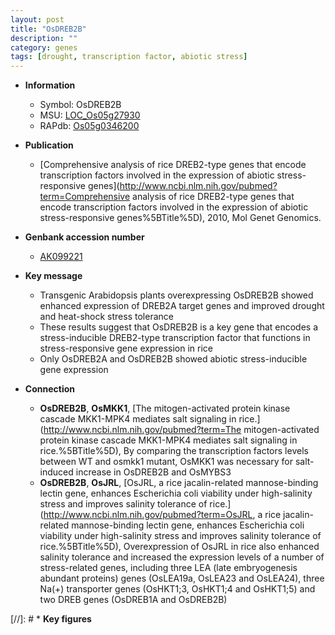 ```yaml
---
layout: post
title: "OsDREB2B"
description: ""
category: genes
tags: [drought, transcription factor, abiotic stress]
---
```


* **Information**  
    + Symbol: OsDREB2B  
    + MSU: [LOC_Os05g27930](http://rice.plantbiology.msu.edu/cgi-bin/ORF_infopage.cgi?orf=LOC_Os05g27930)  
    + RAPdb: [Os05g0346200](http://rapdb.dna.affrc.go.jp/viewer/gbrowse_details/irgsp1?name=Os05g0346200)  

* **Publication**  
    + [Comprehensive analysis of rice DREB2-type genes that encode transcription factors involved in the expression of abiotic stress-responsive genes](http://www.ncbi.nlm.nih.gov/pubmed?term=Comprehensive analysis of rice DREB2-type genes that encode transcription factors involved in the expression of abiotic stress-responsive genes%5BTitle%5D), 2010, Mol Genet Genomics.

* **Genbank accession number**  
    + [AK099221](http://www.ncbi.nlm.nih.gov/nuccore/AK099221)

* **Key message**  
    + Transgenic Arabidopsis plants overexpressing OsDREB2B showed enhanced expression of DREB2A target genes and improved drought and heat-shock stress tolerance
    + These results suggest that OsDREB2B is a key gene that encodes a stress-inducible DREB2-type transcription factor that functions in stress-responsive gene expression in rice
    + Only OsDREB2A and OsDREB2B showed abiotic stress-inducible gene expression

* **Connection**  
    + __OsDREB2B__, __OsMKK1__, [The mitogen-activated protein kinase cascade MKK1-MPK4 mediates salt signaling in rice.](http://www.ncbi.nlm.nih.gov/pubmed?term=The mitogen-activated protein kinase cascade MKK1-MPK4 mediates salt signaling in rice.%5BTitle%5D), By comparing the transcription factors levels between WT and osmkk1 mutant, OsMKK1 was necessary for salt-induced increase in OsDREB2B and OsMYBS3
    + __OsDREB2B__, __OsJRL__, [OsJRL, a rice jacalin-related mannose-binding lectin gene, enhances Escherichia coli viability under high-salinity stress and improves salinity tolerance of rice.](http://www.ncbi.nlm.nih.gov/pubmed?term=OsJRL, a rice jacalin-related mannose-binding lectin gene, enhances Escherichia coli viability under high-salinity stress and improves salinity tolerance of rice.%5BTitle%5D), Overexpression of OsJRL in rice also enhanced salinity tolerance and increased the expression levels of a number of stress-related genes, including three LEA (late embryogenesis abundant proteins) genes (OsLEA19a, OsLEA23 and OsLEA24), three Na(+) transporter genes (OsHKT1;3, OsHKT1;4 and OsHKT1;5) and two DREB genes (OsDREB1A and OsDREB2B)

[//]: # * **Key figures**  


